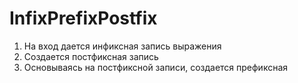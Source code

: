 # InfixPrefixPostfix
1) На вход дается инфиксная запись выражения
2) Создается постфиксная запись 
3) Основываясь на постфиксной записи, создается префиксная
